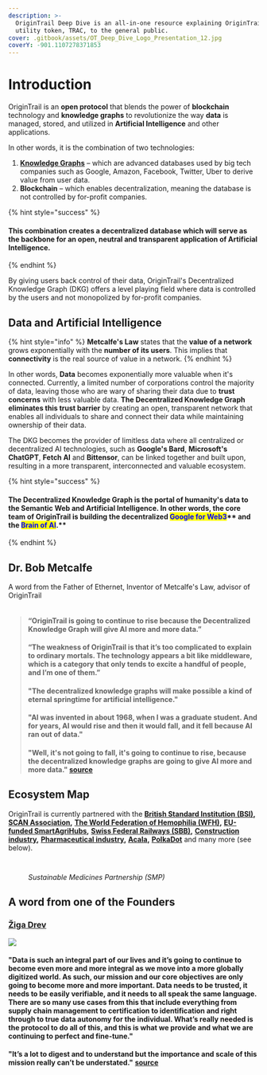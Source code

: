 ```yaml
---
description: >-
  OriginTrail Deep Dive is an all-in-one resource explaining OriginTrail and its
  utility token, TRAC, to the general public.
cover: .gitbook/assets/OT_Deep_Dive_Logo_Presentation_12.jpg
coverY: -901.1107278371853
---
```


# Introduction

OriginTrail is an **open protocol** that blends the power of **blockchain** technology and **knowledge graphs** to revolutionize the way **data** is managed, stored, and utilized in **Artificial Intelligence** and other applications.&#x20;

In other words, it is the combination of two technologies:

1. [**Knowledge Graphs**](https://www.ontotext.com/knowledgehub/fundamentals/what-is-a-knowledge-graph/) – which are advanced databases used by big tech companies such as Google, Amazon, Facebook, Twitter, Uber to derive value from user data.
2. **Blockchain** – which enables decentralization, meaning the database is not controlled by for-profit companies.

{% hint style="success" %}
#### This combination creates a decentralized database which will serve as the backbone for an open, neutral and transparent application of **Artificial Intelligence**.&#x20;
{% endhint %}

By giving users back control of their data, OriginTrail's Decentralized Knowledge Graph (DKG) offers a level playing field where data is controlled by the users and not monopolized by for-profit companies.&#x20;

## Data and Artificial Intelligence

{% hint style="info" %}
**Metcalfe's Law** states that the **value of a network** grows exponentially with the **number of its users**. This implies that **connectivity** is the real source of value in a network.
{% endhint %}

In other words, **Data** becomes exponentially more valuable when it's connected. Currently, a limited number of corporations control the majority of data, leaving those who are wary of sharing their data due to **trust concerns** with less valuable data. **The Decentralized Knowledge Graph eliminates this trust barrier** by creating an open, transparent network that enables all individuals to share and connect their data while maintaining ownership of their data.

The DKG becomes the provider of limitless data where all centralized or decentralized AI technologies, such as **Google's Bard**, **Microsoft's ChatGPT**, **Fetch AI** and **Bittensor**, can be linked together and built upon, resulting in a more transparent, interconnected and valuable ecosystem.

{% hint style="success" %}
#### The Decentralized Knowledge Graph is the portal of humanity's data to the Semantic Web and Artificial Intelligence. In other words, the core team of OriginTrail is building the decentralized <mark style="color:blue;">**Google for Web3**</mark>** and the **<mark style="color:blue;">**Brain of AI**</mark>**.**&#x20;
{% endhint %}

## Dr. Bob Metcalfe

A word from the Father of Ethernet, Inventor of Metcalfe's Law, advisor of OriginTrail

<figure><img src=".gitbook/assets/image (6).png" alt=""><figcaption></figcaption></figure>

> #### “OriginTrail is going to continue to rise because the Decentralized Knowledge Graph will give AI more and more data.”
>
> #### “The weakness of OriginTrail is that it’s too complicated to explain to ordinary mortals. The technology appears a bit like middleware, which is a category that only tends to excite a handful of people, and I’m one of them.”
>
> #### "The decentralized knowledge graphs will make possible a kind of eternal springtime for artificial intelligence."
>
> #### "AI was invented in about 1968, when I was a graduate student. And for years, AI would rise and then it would fall, and it fell because AI ran out of data."
>
> #### "Well, it's not going to fall, it's going to continue to rise, because the decentralized knowledge graphs are going to give AI more and more data." [source](https://www.zdnet.com/article/ethernet-creator-metcalfe-web3-will-have-all-kinds-of-network-effects/)

## Ecosystem Map

OriginTrail is currently partnered with the [**British Standard Institution (BSI)**](https://www.bsigroup.com/en-GB/)**,** [**SCAN Association**](https://www.scanassociation.com/)**,** [**The World Federation of Hemophilia (WFH)**](https://wfh.org/)**,** [**EU-funded SmartAgriHubs**](https://www.smartagrihubs.eu/flagship-innovation-experiment/28-FIE-decentralised-trust-in-agrifood-supply-chains)**,** [**Swiss Federal Railways (SBB)**](https://www.sbb.ch/en)**,** [**Construction industry**](https://medium.com/origintrail/european-union-supports-sustainability-of-construction-industry-with-the-buildchain-project-fcd8253b74ed)**,** [**Pharmaceutical industry**](https://medium.com/origintrail/trace-labs-the-core-development-company-of-origintrail-joins-sustainable-medicines-partnership-to-56173f134754)**,** [**Acala**](https://acala.network/)**,** [**PolkaDot**](https://polkadot.network/) and many more (see below).

<figure><img src=".gitbook/assets/E1V7Lu-XIAArWEn.jpg" alt=""><figcaption></figcaption></figure>

<figure><img src=".gitbook/assets/image (1) (3).png" alt=""><figcaption><p><em>Sustainable Medicines Partnership (SMP)</em></p></figcaption></figure>

## A word from one of the Founders

### [Žiga Drev](https://twitter.com/DrevZiga)

![](<.gitbook/assets/image (7) (1).png>)

#### "Data is such an integral part of our lives and it’s going to continue to become even more and more integral as we move into a more globally digitized world. As such, our mission and our core objectives are only going to become more and more important. Data needs to be trusted, it needs to be easily verifiable, and it needs to all speak the same language. There are so many use cases from this that include everything from supply chain management to certification to identification and right through to true data autonomy for the individual. What’s really needed is the protocol to do all of this, and this is what we provide and what we are continuing to perfect and fine-tune."

**"It’s a lot to digest and to understand but the importance and scale of this mission really can’t be understated."** [**source**](https://startup.info/ziga-drev-origintrail/)



